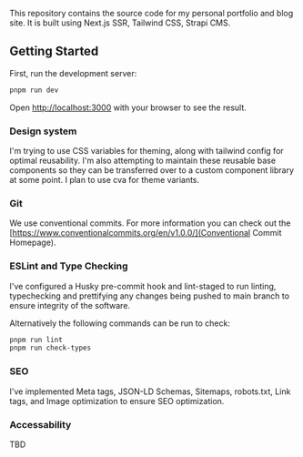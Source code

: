 This repository contains the source code for my personal portfolio and blog site. It is built using Next.js SSR, Tailwind CSS, Strapi CMS.

## Getting Started

First, run the development server:

```bash
pnpm run dev
```

Open [http://localhost:3000](http://localhost:3000) with your browser to see the result.

### Design system

I'm trying to use CSS variables for theming, along with tailwind config for optimal reusability. I'm also attempting to maintain these reusable base components so they can be transferred over to a custom component library at some point. I plan to use cva for theme variants.

### Git

We use conventional commits. For more information you can check out the [https://www.conventionalcommits.org/en/v1.0.0/](Conventional Commit Homepage).

### ESLint and Type Checking

I've configured a Husky pre-commit hook and lint-staged to run linting, typechecking and prettifying any changes being pushed to main branch to ensure integrity of the software.

Alternatively the following commands can be run to check:

```bash
pnpm run lint
pnpm run check-types
```

### SEO

I've implemented Meta tags, JSON-LD Schemas, Sitemaps, robots.txt, Link tags, and Image optimization to ensure SEO optimization.

### Accessability

TBD
